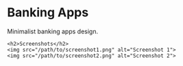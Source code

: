 <!DOCTYPE html>
<html>
<head>
    <title>Banking Apps</title>
</head>
<body>
    <h1>Banking Apps</h1>
    <p>Minimalist banking apps design.</p>
    
    <h2>Screenshots</h2>
    <img src="/path/to/screenshot1.png" alt="Screenshot 1">
    <img src="/path/to/screenshot2.png" alt="Screenshot 2">
</body>
</html>

